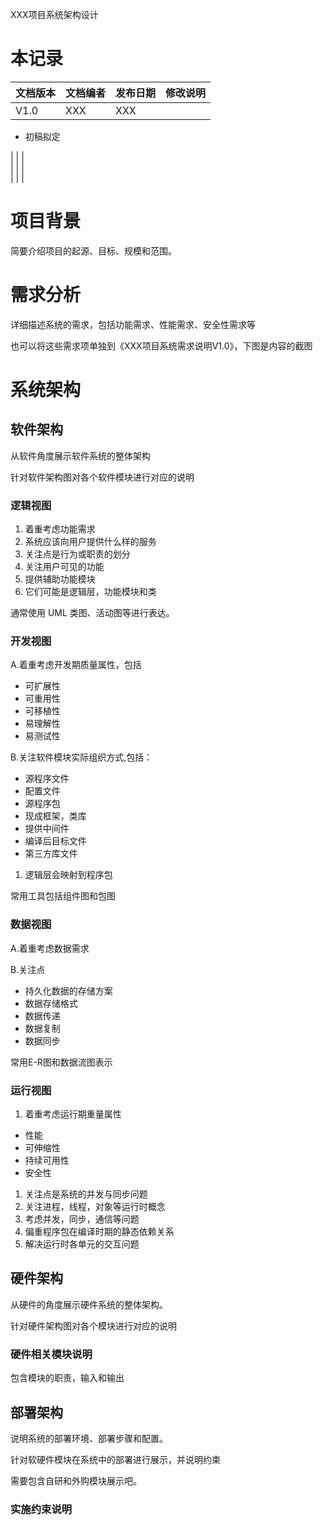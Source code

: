 XXX项目系统架构设计

# 本记录

**文档版本**| **文档编者**| **发布日期**| **修改说明**  
---|---|---|---  
V1.0| XXX| XXX|

  * 初稿拟定

  
| | |   
| | |   
| | |   
  
# 项目背景

简要介绍项目的起源、目标、规模和范围。

# 需求分析

详细描述系统的需求，包括功能需求、性能需求、安全性需求等

也可以将这些需求项单独到《XXX项目系统需求说明V1.0》，下图是内容的截图

# 系统架构

## 软件架构

从软件角度展示软件系统的整体架构

针对软件架构图对各个软件模块进行对应的说明

### 逻辑视图

  1. 着重考虑功能需求
  2. 系统应该向用户提供什么样的服务
  3. 关注点是行为或职责的划分
  4. 关注用户可见的功能
  5. 提供辅助功能模块
  6. 它们可能是逻辑层，功能模块和类

通常使用 UML 类图、活动图等进行表达。

### 开发视图

A.着重考虑开发期质量属性，包括

  * 可扩展性
  * 可重用性
  * 可移植性
  * 易理解性
  * 易测试性

B.关注软件模块实际组织方式,包括：

  * 源程序文件
  * 配置文件
  * 源程序包
  * 现成框架，类库
  * 提供中间件
  * 编译后目标文件
  * 第三方库文件

  1. 逻辑层会映射到程序包

常用工具包括组件图和包图

### 数据视图

A.着重考虑数据需求

B.关注点

  * 持久化数据的存储方案
  * 数据存储格式
  * 数据传递
  * 数据复制
  * 数据同步

常用E-R图和数据流图表示

### 运行视图

  1. 着重考虑运行期重量属性

  * 性能
  * 可伸缩性
  * 持续可用性
  * 安全性

  1. 关注点是系统的并发与同步问题
  2. 关注进程，线程，对象等运行时概念
  3. 考虑并发，同步，通信等问题
  4. 偏重程序包在编译时期的静态依赖关系
  5. 解决运行时各单元的交互问题

## 硬件架构

从硬件的角度展示硬件系统的整体架构。

针对硬件架构图对各个模块进行对应的说明

### 硬件相关模块说明

包含模块的职责，输入和输出

## 部署架构

说明系统的部署环境、部署步骤和配置。

针对软硬件模块在系统中的部署进行展示，并说明约束

需要包含自研和外购模块展示吧。

### 实施约束说明

